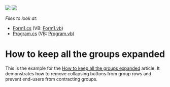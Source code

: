 <!-- default badges list -->
[![](https://img.shields.io/badge/Open_in_DevExpress_Support_Center-FF7200?style=flat-square&logo=DevExpress&logoColor=white)](https://supportcenter.devexpress.com/ticket/details/E828)
[![](https://img.shields.io/badge/📖_How_to_use_DevExpress_Examples-e9f6fc?style=flat-square)](https://docs.devexpress.com/GeneralInformation/403183)
<!-- default badges end -->
<!-- default file list -->
*Files to look at*:

* [Form1.cs](./CS/KeepGroupsExpanded/Form1.cs) (VB: [Form1.vb](./VB/KeepGroupsExpanded/Form1.vb))
* [Program.cs](./CS/KeepGroupsExpanded/Program.cs) (VB: [Program.vb](./VB/KeepGroupsExpanded/Program.vb))
<!-- default file list end -->
# How to keep all the groups expanded


<p>This is the example for the <a href="https://www.devexpress.com/Support/Center/p/A1497">How to keep all the groups expanded</a> article. It demonstrates how to remove collapsing buttons from group rows and prevent end-users from contracting groups.</p>

<br/>



